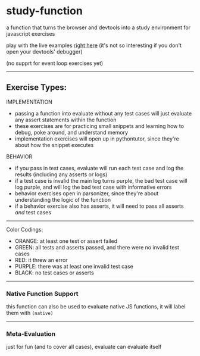 # study-function

a function that turns the browser and devtools into a study environment for javascript exercises

play with the live examples [right here](https://colevanderswands.github.io/study-function/) (it's not so interesting if you don't open your devtools' debugger)

(no supprt for event loop exercises yet)

---

## Exercise Types:

IMPLEMENTATION
* passing a function into evaluate without any test cases will just evaluate any assert statements within the function
* these exercises are for practicing small snippets and learning how to debug, poke around, and understand memory
* implementation exercises will open up in pythontutor, since they're about how the snippet executes

BEHAVIOR
* if you pass in test cases, evaluate will run each test case and log the results (including any asserts or logs)
* if a test case is invalid the main log turns purple, the bad test case will log purple, and will log the bad test case with informative errors
* behavior exercises open in parsonizer, since they're about understanding the logic of the function
* if a behavior exercise also has asserts, it will need to pass all asserts _and_ test cases


---

Color Codings:
* ORANGE: at least one test or assert failed
* GREEN: all tests and asserts passed, and there were no invalid test cases
* RED: it threw an error
* PURPLE: there was at least one invalid test case
* BLACK: no test cases or asserts

---

### Native Function Support

this function can also be used to evaluate native JS functions, it will label them with ```(native)```

---

### Meta-Evaluation

just for fun (and to cover all cases), evaluate can evaluate itself
